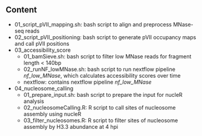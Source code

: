 ## Content
+ 01_script_pVII_mapping.sh: bash script to align and preprocess MNase-seq reads 
+ 02_script_pVII_positioning: bash script to generate pVII occupancy maps and call pVII positions
+ 03_accessibility_score
  + 01_bamSieve.sh: bash script to filter low MNase reads for fragment length < 140bp
  + 02_runNF_lowMNase.sh: bash script to run nextflow pipeline *nf_low_MNase*, which calculates accessibility scores over time
  + nextflow: contains nextflow pipeline *nf_low_MNase*
+ 04_nucleosome_calling
  + 01_prepare_input.sh: bash script to prepare the input for nucleR analysis
  + 02_nucleosomeCalling.R: R script to call sites of nucleosome assembly using nucleR
  + 03_filter_nucleosomes.R: R script to filter sites of nucleosome assembly by H3.3 abundance at 4 hpi

